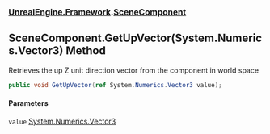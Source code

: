 ### [UnrealEngine.Framework](./UnrealEngine-Framework.md 'UnrealEngine.Framework').[SceneComponent](./UnrealEngine-Framework-SceneComponent.md 'UnrealEngine.Framework.SceneComponent')
## SceneComponent.GetUpVector(System.Numerics.Vector3) Method
Retrieves the up Z unit direction vector from the component in world space  
```csharp
public void GetUpVector(ref System.Numerics.Vector3 value);
```
#### Parameters
<a name='UnrealEngine-Framework-SceneComponent-GetUpVector(System-Numerics-Vector3)-value'></a>
`value` [System.Numerics.Vector3](https://docs.microsoft.com/en-us/dotnet/api/System.Numerics.Vector3 'System.Numerics.Vector3')  
  
